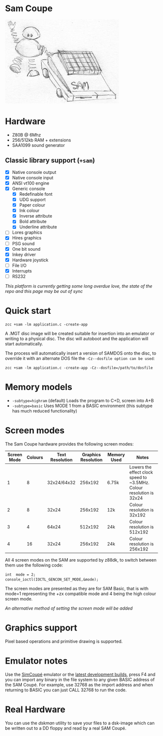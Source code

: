 # Sam Coupe 

![](images/platform/sam.jpg)

# Hardware

* Z80B @ 6Mhz
* 256/512kb RAM + extensions
* SAA1099 sound generator


## Classic library support (`+sam`)

* [x] Native console output
* [x] Native console input
* [x] ANSI vt100 engine
* [x] Generic console
    * [x] Redefinable font
    * [x] UDG support
    * [x] Paper colour
    * [x] Ink colour
    * [x] Inverse attribute
    * [x] Bold attribute
    * [x] Underline attribute
* [ ] Lores graphics
* [x] Hires graphics
* [ ] PSG sound
* [x] One bit sound
* [x] Inkey driver
* [x] Hardware joystick
* [ ] File I/O
* [x] Interrupts
* [ ] RS232

_This platform is currently getting some long overdue love, the state of the repo and this page may be out of sync_


# Quick start

    zcc +sam -lm application.c -create-app

A .MGT disc image will be created suitable for insertion into an emulator
or writing to a physical disc. The disc will autoboot and the application will
start automatically.

The process will automatically insert a version of SAMDOS onto the disc, to override
it with an alternate DOS file the `-Cz--dosfile option can be used`:

    zcc +sam -lm application.c -create-app -Cz--dosfile=/path/to/dosfile


# Memory models

* `-subtype=highram` (default) Loads the program to C+D, screen into A+B
* `-subtype=basic` Uses MODE 1 from a BASIC environment (this subtype has much reduced functionality)

# Screen modes

The Sam Coupe hardware provides the following screen modes:

| Screen Mode | Colours | Text Resolution | Graphics Resolution | Memory Used | Notes |
|-|-|-|-|-|-|
| 1 | 8 | 32x24/64x32 | 256x192 | 6.75k | Lowers the effect clock speed to ~3.5MHz. Colour resolution is 32x24 |
| 2 | 8 | 32x24 | 256x192 | 12k | Colour resolution is 32x192 |
| 3 | 4 | 64x24 | 512x192 | 24k | Colour resolution is 512x192 |
| 4 | 16| 32x24 | 256x192 | 24k | Colour resolution is 256x192 |

All 4 screen modes on the SAM are supported by z88dk, to switch between them
use the following code:

    int  mode = 2;
    console_ioctl(IOCTL_GENCON_SET_MODE,&mode);

The screen modes are presented as they are for SAM Basic, that is
with mode=1 representing the +zx compatible mode and 4 being the
high colour screen mode.

_An alternative method of setting the screen mode will be added_

# Graphics support

Pixel based operations and primitive drawing is supported.

# Emulator notes

Use the [SimCoupé](http://www.simcoupe.org/) emulator or the [latest development builds](https://github.com/simonowen/simcoupe), press F4 and you can import any binary in the file system to any given BASIC address of the SAM Coupé.  For example, use 32768 as the import address and when returning to BASIC you can just CALL 32768 to run the code.


# Real Hardware

You can use the *dskman* utility to save your files to a dsk-image which can be written out to a DD floppy and read by a real SAM Coupé.  
